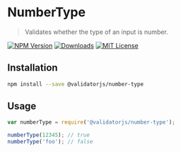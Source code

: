 # NumberType

> Validates whether the type of an input is number.

[![NPM Version](https://img.shields.io/npm/v/@validatorjs/number-type.svg)](https://www.npmjs.com/package/@validatorjs/number-type)
[![Downloads](https://img.shields.io/npm/dt/@validatorjs/number-type.svg)](https://www.npmjs.com/package/@validatorjs/number-type)
[![MIT License](https://img.shields.io/npm/l/@validatorjs/number-type.svg)](../../LICENSE)

## Installation

```bash
npm install --save @validatorjs/number-type
```

## Usage

```js
var numberType = require('@validatorjs/number-type');

numberType(12345); // true
numberType('foo'); // false
```
